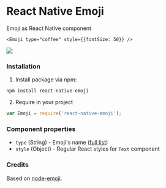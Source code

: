 # React Native Emoji

Emoji as React Native component

```JSX
<Emoji type="coffee" style={{fontSize: 50}} />
```

![](http://i59.tinypic.com/fe3rly.png)

### Installation

1. Install package via npm:

```
npm install react-native-emoji
```

2. Require in your project

```javascript
var Emoji = require('react-native-emoji');
```

### Component properties
- `type` (String) - Emoji's name ([full list](http://unicodey.com/emoji-data/table.htm))
- `style` (Object) - Regular React styles for `Text` component

### Credits

Based on [node-emoji](https://github.com/omnidan/node-emoji).
